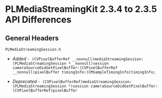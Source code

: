 # PLMediaStreamingKit 2.3.4 to 2.3.5 API Differences

## General Headers

```
PLMediaStreamingSession.h
```   
- *Added* `- (CVPixelBufferRef __nonnull)mediaStreamingSession:(PLMediaStreamingSession *__nonnull)session cameraSourceDidGetPixelBuffer:(CVPixelBufferRef __nonnull)pixelBuffer timingInfo:(CMSampleTimingInfo)timingInfo;`

- *Deprecated* `- (CVPixelBufferRef)mediaStreamingSession:(PLMediaStreamingSession *)session cameraSourceDidGetPixelBuffer:(CVPixelBufferRef)pixelBuffer`

